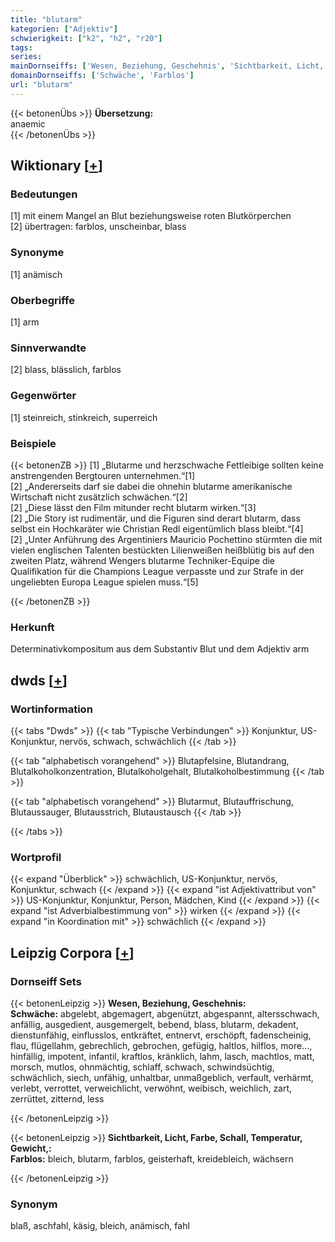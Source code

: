 ```yaml
---
title: "blutarm"
kategorien: ["Adjektiv"]
schwierigkeit: ["k2", "h2", "r20"]
tags:
series:
mainDornseiffs: ['Wesen, Beziehung, Geschehnis', 'Sichtbarkeit, Licht, Farbe, Schall, Temperatur, Gewicht,']
domainDornseiffs: ['Schwäche', 'Farblos']
url: "blutarm"
---
```


{{< betonenÜbs >}}
**Übersetzung:**  
anaemic  
{{< /betonenÜbs >}}

## Wiktionary [[+](https://de.wiktionary.org/wiki/blutarm)]

### Bedeutungen
[1] mit einem Mangel an Blut beziehungsweise roten Blutkörperchen  
[2] übertragen: farblos, unscheinbar, blass  

### Synonyme
[1] anämisch  

### Oberbegriffe
[1] arm  

### Sinnverwandte
[2] blass, blässlich, farblos  

### Gegenwörter
[1] steinreich, stinkreich, superreich  

### Beispiele
{{< betonenZB >}}
[1] „Blutarme und herzschwache Fettleibige sollten keine anstrengenden Bergtouren unternehmen.“[1]  
[2] „Andererseits darf sie dabei die ohnehin blutarme amerikanische Wirtschaft nicht zusätzlich schwächen.“[2]  
[2] „Diese lässt den Film mitunder recht blutarm wirken.“[3]  
[2] „Die Story ist rudimentär, und die Figuren sind derart blutarm, dass selbst ein Hochkaräter wie Christian Redl eigentümlich blass bleibt.“[4]  
[2] „Unter Anführung des Argentiniers Mauricio Pochettino stürmten die mit vielen englischen Talenten bestückten Lilienweißen heißblütig bis auf den zweiten Platz, während Wengers blutarme Techniker-Equipe die Qualifikation für die Champions League verpasste und zur Strafe in der ungeliebten Europa League spielen muss.“[5]  

{{< /betonenZB >}}
### Herkunft
Determinativkompositum aus dem Substantiv Blut und dem Adjektiv arm  



## dwds [[+](https://www.dwds.de/wb/blutarm)]

### Wortinformation
{{< tabs "Dwds" >}}
{{< tab "Typische Verbindungen" >}}
Konjunktur, US-Konjunktur, nervös, schwach, schwächlich
{{< /tab >}}

{{< tab "alphabetisch vorangehend" >}}
Blutapfelsine, Blutandrang, Blutalkoholkonzentration, Blutalkoholgehalt, Blutalkoholbestimmung
{{< /tab >}}

{{< tab "alphabetisch vorangehend" >}}
Blutarmut, Blutauffrischung, Blutaussauger, Blutausstrich, Blutaustausch
{{< /tab >}}

{{< /tabs >}}

### Wortprofil
{{< expand "Überblick" >}} schwächlich, US-Konjunktur, nervös, Konjunktur, schwach {{< /expand >}}
{{< expand "ist Adjektivattribut von" >}} US-Konjunktur, Konjunktur, Person, Mädchen, Kind {{< /expand >}}
{{< expand "ist Adverbialbestimmung von" >}} wirken {{< /expand >}}
{{< expand "in Koordination mit" >}} schwächlich {{< /expand >}}

## Leipzig Corpora [[+](https://corpora.uni-leipzig.de/en/res?word=blutarm&corpusId=deu_newscrawl-public_2018)]

### Dornseiff Sets
{{< betonenLeipzig >}}
**Wesen, Beziehung, Geschehnis:**  
**Schwäche:** abgelebt, abgemagert, abgenützt, abgespannt, altersschwach, anfällig, ausgedient, ausgemergelt, bebend, blass, blutarm, dekadent, dienstunfähig, einflusslos, entkräftet, entnervt, erschöpft, fadenscheinig, flau, flügellahm, gebrechlich, gebrochen, gefügig, haltlos, hilflos, more..., hinfällig, impotent, infantil, kraftlos, kränklich, lahm, lasch, machtlos, matt, morsch, mutlos, ohnmächtig, schlaff, schwach, schwindsüchtig, schwächlich, siech, unfähig, unhaltbar, unmaßgeblich, verfault, verhärmt, verlebt, verrottet, verweichlicht, verwöhnt, weibisch, weichlich, zart, zerrüttet, zitternd, less  

{{< /betonenLeipzig >}}


{{< betonenLeipzig >}}
**Sichtbarkeit, Licht, Farbe, Schall, Temperatur, Gewicht,:**  
**Farblos:** bleich, blutarm, farblos, geisterhaft, kreidebleich, wächsern  

{{< /betonenLeipzig >}}

### Synonym
blaß, aschfahl, käsig, bleich, anämisch, fahl

